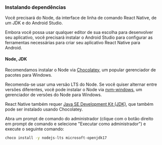 ### Instalando dependências

Você precisará do Node, da interface de linha de comando React Native, de um JDK e do Android Studio.

Embora você possa usar qualquer editor de sua escolha para desenvolver seu aplicativo, você precisará instalar o Android Studio para configurar as ferramentas necessárias para criar seu aplicativo React Native para Android.

#### Node, JDK
Recomendamos instalar o Node via [Chocolatey](https://chocolatey.org/install), um popular gerenciador de pacotes para Windows.

Recomenda-se usar uma versão LTS do Node. Se você quiser alternar entre versões diferentes, você pode instalar o Node via [nvm-windows](https://github.com/coreybutler/nvm-windows), um gerenciador de versões do Node para Windows.

React Native também requer [Java SE Development Kit (JDK)](https://openjdk.java.net/projects/jdk/17/), que também pode ser instalado usando Chocolatey.

Abra um prompt de comando do administrador (clique com o botão direito em prompt de comando e selecione "Executar como administrador") e execute o seguinte comando:

```bash
choco install -y nodejs-lts microsoft-openjdk17
```

